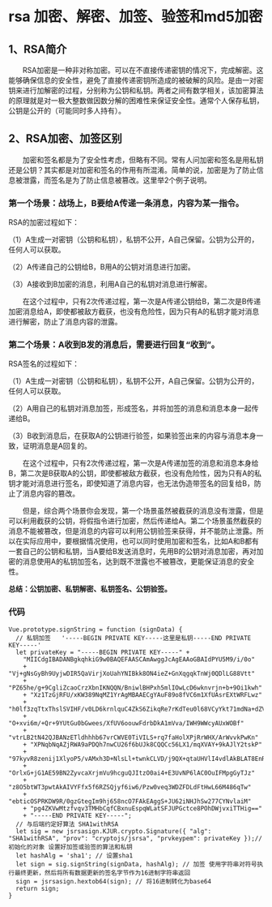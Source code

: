 # rsa 加密、解密、加签、验签和md5加密


## 1、RSA简介
&emsp;&emsp;RSA加密是一种非对称加密。可以在不直接传递密钥的情况下，完成解密。这能够确保信息的安全性，避免了直接传递密钥所造成的被破解的风险。是由一对密钥来进行加解密的过程，分别称为公钥和私钥。两者之间有数学相关，该加密算法的原理就是对一极大整数做因数分解的困难性来保证安全性。通常个人保存私钥，公钥是公开的（可能同时多人持有）。


## 2、RSA加密、加签区别
&emsp;&emsp;加密和签名都是为了安全性考虑，但略有不同。常有人问加密和签名是用私钥还是公钥？其实都是对加密和签名的作用有所混淆。简单的说，加密是为了防止信息被泄露，而签名是为了防止信息被篡改。这里举2个例子说明。

### 第一个场景：战场上，B要给A传递一条消息，内容为某一指令。

RSA的加密过程如下：

（1）A生成一对密钥（公钥和私钥），私钥不公开，A自己保留。公钥为公开的，任何人可以获取。

（2）A传递自己的公钥给B，B用A的公钥对消息进行加密。

（3）A接收到B加密的消息，利用A自己的私钥对消息进行解密。

　　在这个过程中，只有2次传递过程，第一次是A传递公钥给B，第二次是B传递加密消息给A，即使都被敌方截获，也没有危险性，因为只有A的私钥才能对消息进行解密，防止了消息内容的泄露。

 

### 第二个场景：A收到B发的消息后，需要进行回复“收到”。

RSA签名的过程如下：

（1）A生成一对密钥（公钥和私钥），私钥不公开，A自己保留。公钥为公开的，任何人可以获取。

（2）A用自己的私钥对消息加签，形成签名，并将加签的消息和消息本身一起传递给B。

（3）B收到消息后，在获取A的公钥进行验签，如果验签出来的内容与消息本身一致，证明消息是A回复的。

　　在这个过程中，只有2次传递过程，第一次是A传递加签的消息和消息本身给B，第二次是B获取A的公钥，即使都被敌方截获，也没有危险性，因为只有A的私钥才能对消息进行签名，即使知道了消息内容，也无法伪造带签名的回复给B，防止了消息内容的篡改。

 

　　但是，综合两个场景你会发现，第一个场景虽然被截获的消息没有泄露，但是可以利用截获的公钥，将假指令进行加密，然后传递给A。第二个场景虽然截获的消息不能被篡改，但是消息的内容可以利用公钥验签来获得，并不能防止泄露。所以在实际应用中，要根据情况使用，也可以同时使用加密和签名，比如A和B都有一套自己的公钥和私钥，当A要给B发送消息时，先用B的公钥对消息加密，再对加密的消息使用A的私钥加签名，达到既不泄露也不被篡改，更能保证消息的安全性。
  
**总结：公钥加密、私钥解密、私钥签名、公钥验签。**

### 代码

```
Vue.prototype.signString = function (signData) {
  // 私钥加签   '-----BEGIN PRIVATE KEY-----这里是私钥-----END PRIVATE KEY-----'
  let privateKey = "-----BEGIN PRIVATE KEY-----" +
    "MIICdgIBADANBgkqhkiG9w0BAQEFAASCAmAwggJcAgEAAoGBAIdPYU5M9/i/0o"
    + "Vj+gNsGyBh9UyjwDIR5QaVirjXoUahYNIBkk8ON4ieZ+GnXqgqkTnWj0QDlLG88Vtt"
    + "PZ65he/g+9CgliZcaoCrzXbnIKNQQN/BniwlBHPxh5mlIOwLcD6wknvrjn+b+9Oi1kwh"
    + "Xz1TzGjRFU/xKW389NqMZ1YrAgMBAAECgYAuF89o8fVC6m1XfUAsrEXtWRFLwz"
    + "h0lf3zqTtxThslSVIHF/v0LD6krnlquC4ZkS6ZikqRe7rKdTeu0l68VCyYkt71mdNa+dZV"
    + "O+xvi6m/+Qr+9YUtGu0bGwees/XfUV6oouwFdrbDkA1mVva/IWH9WWcyAUxWOBf"
    + "vtrLB2tN42QJBANzETldhhhb67vrCWVE0TiVILS+rq7faHolXPjRrWHX/ArWvvkPwKn"
    + "XPNqbNqAZjRWA9aPDQh7nwCU26f6bUJk8CQQCc56LX1/mqXVAY+9kAJlY2tskP"
    + "97kyvR8zenij1XlyoP5/vAMxh3D+NlsLl+twnkCLVD/j9QX+qtaUHVlI4vdlAkBLAT8EnR"
    + "OrlxG+jG1AE59BN2ZyvcaXrjmVu9hcguQJItzO0ai4+E3UvNP6lAC0OuIFMpgGyTJz"
    + "z8O5btWT3pwtAkAIVYFfx5f6RZSQjyf6iw6/Pzw0veq3WDZFDLdFtHwL66M486qTw"
    + "ebticOSPRKDW9R/0gzGtegIm9hj658ncO7FAkEAggS+JU62iNHJhSw277CYNvlaiM"
    + "pg4ZKVwMtzfvqv3TMHbCqfCBxnuEspqWLatSFJUPGctce8POhDWjvxiTTHig=="
    + "-----END PRIVATE KEY-----";
  // 与后端约定好算法 SHA1withRSA  
  let sig = new jsrsasign.KJUR.crypto.Signature({ "alg": "SHA1withRSA", "prov": "cryptojs/jsrsa", "prvkeypem": privateKey });// 初始化的对象 设置好加签或验签的算法和私钥
  let hashAlg = 'sha1'; // 设置sha1
  let sign = sig.signString(signData, hashAlg); // 加签 使用字符串对符号执行最终更新，然后将所有数据更新的签名字节作为16进制字符串返回
  sign = jsrsasign.hextob64(sign); // 将16进制转化为base64
  return sign;
}
```

